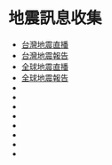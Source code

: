 地震訊息收集
==========
- [台灣地震直播](https://goo.gl/mcGmDE)
- [台灣地震報告](https://www.cwa.gov.tw/V8/C/E/index.html)
- [全球地震直播](https://www.youtube.com/@GlobalQuake/streams)
- [全球地震報告](https://earthquake.usgs.gov/earthquakes/map/)
- []()
- []()
- []()
- []()
- []()
- []()
- []()
- []()
